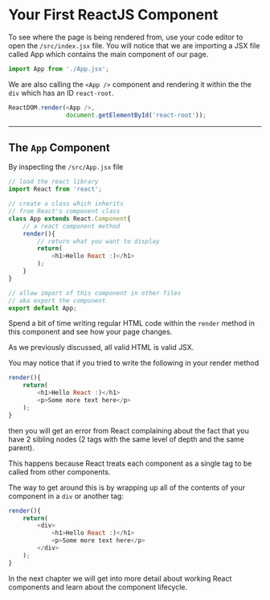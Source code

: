 # Your First ReactJS Component

To see where the page is being rendered from, use your code editor to open the `/src/index.jsx` file. You will notice that we are importing a JSX file called App which contains the main component of our page.

```javascript
import App from './App.jsx';
```

We are also calling the `<App />` component and rendering it within the the `div` which has an ID `react-root`.

```javascript
ReactDOM.render(<App />, 
                document.getElementById('react-root'));
```

----

## The `App` Component

By inspecting the `/src/App.jsx` file

```javascript
// load the react library
import React from 'react';

// create a class which inherits 
// from React's component class
class App extends React.Component{
    // a react component method
    render(){
        // return what you want to display
        return(
            <h1>Hello React :)</h1>
        );
    }
}

// allow import of this component in other files
// aka export the component
export default App;
```

Spend a bit of time writing regular HTML code within the `render` method in this component and see how your page changes.

As we previously discussed, all valid HTML is valid JSX.

You may notice that if you tried to write the following in your render method

```javascript
render(){
    return(
        <h1>Hello React :)</h1>
        <p>Some more text here</p>
    );
}
```

then you will get an error from React complaining about the fact that you have 2 sibling nodes (2 tags with the same level of depth and the same parent). 

This happens because React treats each component as a single tag to be called from other components.

The way to get around this is by wrapping up all of the contents of your component in a `div` or another tag:

```javascript
render(){
    return(
        <div>
            <h1>Hello React :)</h1>
            <p>Some more text here</p>
        </div>
    );
}
```

In the next chapter we will get into more detail about working React components and learn about the component lifecycle.


